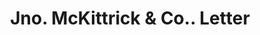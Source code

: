 ---
doi: 10.7916/D82C091M
date_other: '1870'
date_other_textual: 1870-1879
form: correspondence
genre:
- Letters (correspondence)
name:
- Jno. McKittrick & Co.
object_in_context_url: https://biggert.cul.columbia.edu/items/view/ave_biggert_00711
subject_hierarchical_geographic:
- St. Louis, Missouri, United States
subject_name:
- Jno. McKittrick & Co.
title: Jno. McKittrick & Co.. Letter
sort_title: Jno. McKittrick & Co.. Letter
call_number: ave_biggert_00711
coordinates:
- 38.62722222222222,-90.19777777777779
pid: ave_biggert_00711
identifiers: ave_biggert_00711
thumbnail: https://derivativo-1.library.columbia.edu/iiif/2/ldpd:345580/full/!256,256/0/native.jpg
permalink: "/biggert/ave_biggert_00711/"
layout: iiif-image-page
---
